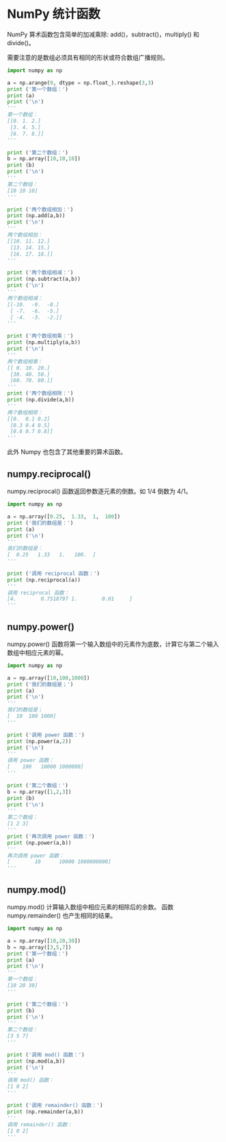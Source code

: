 # NumPy 统计函数

NumPy 算术函数包含简单的加减乘除: add()，subtract()，multiply() 和 divide()。

需要注意的是数组必须具有相同的形状或符合数组广播规则。

```py
import numpy as np

a = np.arange(9, dtype = np.float_).reshape(3,3)  
print ('第一个数组：')
print (a)
print ('\n')
'''
第一个数组：
[[0. 1. 2.]
 [3. 4. 5.]
 [6. 7. 8.]]
'''

print ('第二个数组：')
b = np.array([10,10,10])  
print (b)
print ('\n')
'''
第二个数组：
[10 10 10]
'''

print ('两个数组相加：')
print (np.add(a,b))
print ('\n')
'''
两个数组相加：
[[10. 11. 12.]
 [13. 14. 15.]
 [16. 17. 18.]]
'''

print ('两个数组相减：')
print (np.subtract(a,b))
print ('\n')
'''
两个数组相减：
[[-10.  -9.  -8.]
 [ -7.  -6.  -5.]
 [ -4.  -3.  -2.]]
'''

print ('两个数组相乘：')
print (np.multiply(a,b))
print ('\n')
'''
两个数组相乘：
[[ 0. 10. 20.]
 [30. 40. 50.]
 [60. 70. 80.]]
'''
print ('两个数组相除：')
print (np.divide(a,b))
'''
两个数组相除：
[[0.  0.1 0.2]
 [0.3 0.4 0.5]
 [0.6 0.7 0.8]]
'''
```

此外 Numpy 也包含了其他重要的算术函数。

## numpy.reciprocal()

numpy.reciprocal() 函数返回参数逐元素的倒数。如 1/4 倒数为 4/1。

```py
import numpy as np

a = np.array([0.25,  1.33,  1,  100])  
print ('我们的数组是：')
print (a)
print ('\n')
'''
我们的数组是：
[  0.25   1.33   1.   100.  ]
'''

print ('调用 reciprocal 函数：')
print (np.reciprocal(a))
'''
调用 reciprocal 函数：
[4.        0.7518797 1.        0.01     ]
'''
```

## numpy.power()

numpy.power() 函数将第一个输入数组中的元素作为底数，计算它与第二个输入数组中相应元素的幂。

```py
import numpy as np

a = np.array([10,100,1000])  
print ('我们的数组是；')
print (a)
print ('\n')
'''
我们的数组是；
[  10  100 1000]
'''

print ('调用 power 函数：')
print (np.power(a,2))
print ('\n')
'''
调用 power 函数：
[    100   10000 1000000]
'''

print ('第二个数组：')
b = np.array([1,2,3])  
print (b)
print ('\n')
'''
第二个数组：
[1 2 3]
'''
print ('再次调用 power 函数：')
print (np.power(a,b))
'''
再次调用 power 函数：
[        10      10000 1000000000]
'''
```

## numpy.mod()

numpy.mod() 计算输入数组中相应元素的相除后的余数。 函数 numpy.remainder() 也产生相同的结果。

```py
import numpy as np

a = np.array([10,20,30])
b = np.array([3,5,7])  
print ('第一个数组：')
print (a)
print ('\n')
'''
第一个数组：
[10 20 30]
'''

print ('第二个数组：')
print (b)
print ('\n')
'''
第二个数组：
[3 5 7]
'''

print ('调用 mod() 函数：')
print (np.mod(a,b))
print ('\n')
'''
调用 mod() 函数：
[1 0 2]
'''

print ('调用 remainder() 函数：')
print (np.remainder(a,b))
'''
调用 remainder() 函数：
[1 0 2]
'''
```

